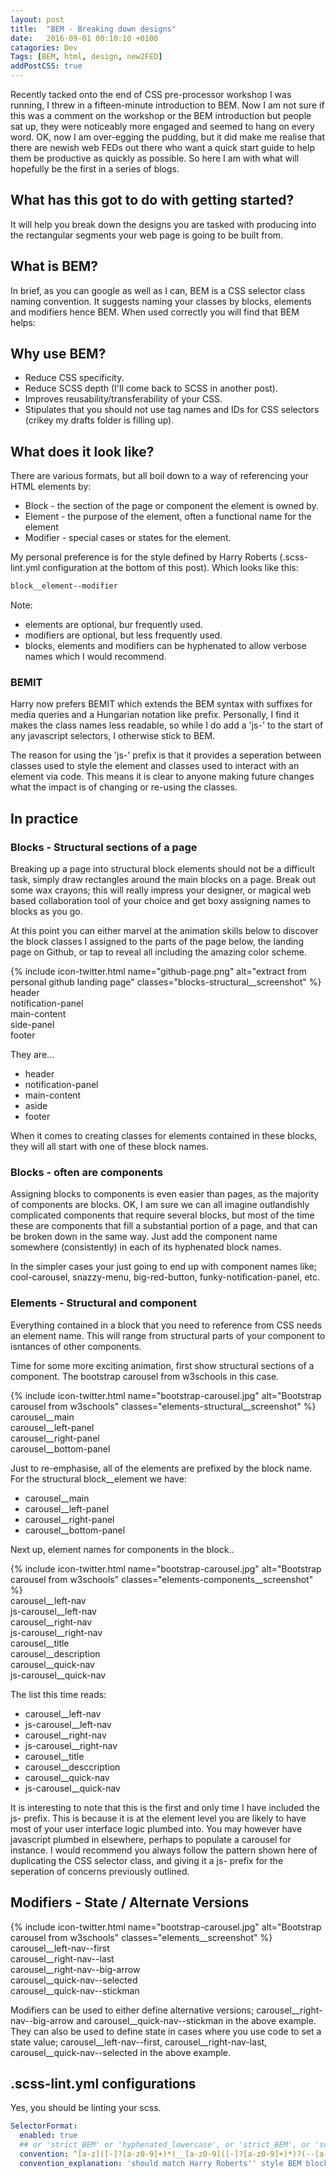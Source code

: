 ```yaml
---
layout: post
title:  "BEM - Breaking down designs"
date:   2016-09-01 00:10:10 +0100
catagories: Dev
Tags: [BEM, html, design, new2FED]
addPostCSS: true
---
```

Recently tacked onto the end of CSS pre-processor workshop I was running, I threw in a fifteen-minute introduction to BEM. Now I am not sure if this was a comment on the workshop or the BEM introduction but people sat up, they were noticeably more engaged and seemed to hang on every word. OK, now I am over-egging the pudding, but it did make me realise that there are newish web FEDs out there who want a quick start guide to help them be productive as quickly as possible. So here I am with what will hopefully be the first in a series of blogs.

## What has this got to do with getting started?
It will help you break down the designs you are tasked with producing into the rectangular segments your web page is going to be built from.

## What is BEM?
In brief, as you can google as well as I can, BEM is a CSS selector class naming convention. It suggests naming your classes by blocks, elements and modifiers hence BEM. When used correctly you will find that BEM helps:

## Why use BEM?
- Reduce CSS specificity.
- Reduce SCSS depth (I'll come back to SCSS in another post).
- Improves reusability/transferability of your CSS.
- Stipulates that you should not use tag names and IDs for CSS selectors (crikey my drafts folder is filling up).

## What does it look like?

There are various formats, but all boil down to a way of referencing your HTML elements by:
- Block - the section of the page or component the element is owned by.
- Element - the purpose of the element, often a functional name for the element
- Modifier - special cases or states for the element.

My personal preference is for the style defined by Harry Roberts (.scss-lint.yml configuration at the bottom of this post). Which looks like this:

```css
block__element--modifier
```

Note:
- elements are optional, bur frequently used.
- modifiers are optional, but less frequently used.
- blocks, elements and modifiers can be hyphenated to allow verbose names which I would recommend.


### BEMIT
Harry now prefers BEMIT which extends the BEM syntax with suffixes for media queries and a Hungarian notation like prefix. Personally, I find it makes the class names less readable, so while I do add a 'js-' to the start of any javascript selectors, I otherwise stick to BEM.

The reason for using the 'js-' prefix is that it provides a seperation between classes used to style the element and classes used to interact with an element via code. This means it is clear to anyone making future changes what the impact is of changing or re-using the classes.

## In practice

### Blocks - Structural sections of a page

Breaking up a page into structural block elements should not be a difficult task, simply draw rectangles around the main blocks on a page. Break out some wax crayons; this will really impress your designer, or magical web based collaboration tool of your choice and get boxy assigning names to blocks as you go.

At this point you can either marvel at the animation skills below to discover the block classes I assigned to the parts of the page below, the landing page on Github, or tap to reveal all including the amazing color scheme.

<div class="blocks-structural__container" tabindex="0">
{% include icon-twitter.html name="github-page.png" alt="extract from personal github landing page" classes="blocks-structural__screenshot" %}
  <div class="blocks-structural__navigation"><span class="bubble-text centered">header</span></div>
  <div class="blocks-structural__notification"><span class="bubble-text centered">notification-panel</span></div>
  <div class="blocks-structural__main"><span class="bubble-text centered">main-content</span></div>
  <div class="blocks-structural__side-panel"><span class="bubble-text centered">side-panel</span></div>
  <div class="blocks-structural__footer"><span class="bubble-text centered">footer</span></div>
</div>

They are...

- header
- notification-panel
- main-content
- aside
- footer

When it comes to creating classes for elements contained in these blocks, they will all start with one of these block names.

### Blocks - often are components

Assigning blocks to components is even easier than pages, as the majority of components are blocks. OK, I am sure we can all imagine outlandishly complicated components that require several blocks, but most of the time these are components that fill a substantial portion of a page, and that can be broken down in the same way. Just add the component name somewhere (consistently) in each of its hyphenated block names.

In the simpler cases your just going to end up with component names like; cool-carousel, snazzy-menu, big-red-button, funky-notification-panel, etc.

### Elements - Structural and component

Everything contained in a block that you need to reference from CSS needs an element name. This will range from structural parts of your component to isntances of other components.

Time for some more exciting animation, first show structural sections of a component. The bootstrap carousel from w3schools in this case.

<div class="elements-structural__container" tabindex="0">
{% include icon-twitter.html name="bootstrap-carousel.jpg" alt="Bootstrap carousel from w3schools" classes="elements-structural__screenshot" %}
  <div class="elements-structural__main">
    <span class="bubble-text centered">carousel__main</span>
  </div>
  <div class="elements-structural__left-panel">
    <span class="bubble-text centered rotated">carousel__left-panel</span>
  </div>
  <div class="elements-structural__right-panel">
    <span class="bubble-text centered rotated">carousel__right-panel</span>
  </div>
  <div class="elements-structural__bottom-panel">
    <span class="bubble-text centered">carousel__bottom-panel</span>
  </div>
</div>

Just to re-emphasise, all of the elements are prefixed by the block name. For the structural block__element we have:

- carousel__main
- carousel__left-panel
- carousel__right-panel
- carousel__bottom-panel

Next up, element names for components in the block..

<div class="elements-components__container" tabindex="0">
{% include icon-twitter.html name="bootstrap-carousel.jpg" alt="Bootstrap carousel from w3schools" classes="elements-components__screenshot" %}
  <div class="elements-components__left-nav">
    <span class="above">
      <div class="bubble-text">carousel__left-nav</div>
      <div class="bubble-text">js-carousel__left-nav</div>
    </span>
  </div>
  <div class="elements-components__right-nav">
    <span class="above leftof">
      <div class="bubble-text">carousel__right-nav</div>
      <div class="bubble-text">js-carousel__right-nav</div>
    </span>
  </div>
  <div class="elements-components__title">
    <span class="bubble-text above">carousel__title</span>
  </div>
  <div class="elements-components__description">
    <span class="bubble-text above">carousel__description</span>
  </div>
  <div class="elements-components__quick-nav">
    <span class="above">
      <div class="bubble-text">carousel__quick-nav</div>
      <div class="bubble-text">js-carousel__quick-nav</div>
    </span>
  </div>
</div>

The list this time reads:

- carousel__left-nav
- js-carousel__left-nav
- carousel__right-nav
- js-carousel__right-nav
- carousel__title
- carousel__desccription
- carousel__quick-nav
- js-carousel__quick-nav

It is interesting to note that this is the first and only time I have included the js- prefix. This is because it is at the element level you are likely to have most of your user interface logic plumbed into. You may however have javascript plumbed in elsewhere, perhaps to populate a carousel for instance. I would recommend you always follow the pattern shown here of duplicating the CSS selector class, and giving it a js- prefix for the seperation of concerns previously outlined.

## Modifiers - State / Alternate Versions

<div class="modifiers__container" tabindex="0">
{% include icon-twitter.html name="bootstrap-carousel.jpg" alt="Bootstrap carousel from w3schools" classes="elements__screenshot" %}
  <div class="modifiers__left-nav">
    <span class="above">
      <div class="bubble-text">carousel__left-nav--first</div>
      <div class="bubble-text">carousel__right-nav--last</div>
    </span>
  </div>
  <div class="modifiers__right-nav">
    <span class="bubble-text above leftof">carousel__right-nav--big-arrow</span>
  </div>
  <div class="modifiers__quick-nav">
    <span class="above centered">
      <div class="bubble-text">carousel__quick-nav--selected</div>
      <div class="bubble-text">carousel__quick-nav--stickman</div>
    </span>
  </div>
</div>

Modifiers can be used to either define alternative versions; carousel__right-nav--big-arrow and carousel__quick-nav--stickman in the above example. They can also be used to define state in cases where you use code to set a state value; carousel__left-nav--first, carousel__right-nav-last, carousel__quick-nav--selected in the above example.


## .scss-lint.yml configurations
Yes, you should be linting your scss.

```yaml
SelectorFormat:
  enabled: true
  ## or 'strict_BEM' or 'hyphenated_lowercase', or 'strict_BEM', or 'snake_case', or 'camel_case', or a regex pattern
  convention: ^[a-z]([-]?[a-z0-9]+)*(__[a-z0-9]([-]?[a-z0-9]+)*)?(--[a-z0-9]([-]?[a-z0-9]+)*)?$
  convention_explanation: 'should match Harry Roberts'' style BEM block[__element][--modifier]'
```
